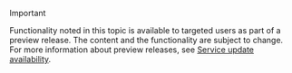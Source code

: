> [!IMPORTANT]
> Functionality noted in this topic is available to targeted users as part of a preview release. The content and the functionality are subject to change. For more information about preview releases, see [Service update availability](https://docs.microsoft.com/en-us/dynamics365/unified-operations/fin-and-ops/get-started/public-preview-releases).
